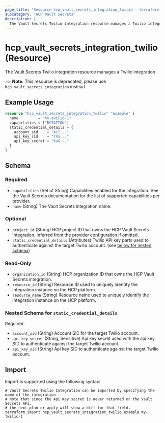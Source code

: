 ```yaml
---
page_title: "Resource hcp_vault_secrets_integration_twilio - terraform-provider-hcp"
subcategory: "HCP Vault Secrets"
description: |-
  The Vault Secrets Twilio integration resource manages a Twilio integration.
---
```


# hcp_vault_secrets_integration_twilio (Resource)

The Vault Secrets Twilio integration resource manages a Twilio integration.

~> **Note:** This resource is deprecated, please use `hcp_vault_secrets_integration` instead.

## Example Usage

```terraform
resource "hcp_vault_secrets_integration_twilio" "example" {
  name         = "my-twilio-1"
  capabilities = ["ROTATION"]
  static_credential_details = {
    account_sid    = "AC7..."
    api_key_sid    = "TKa..."
    api_key_secret = "6aG..."
  }
}
```

<!-- schema generated by tfplugindocs -->
## Schema

### Required

- `capabilities` (Set of String) Capabilities enabled for the integration. See the Vault Secrets documentation for the list of supported capabilities per provider.
- `name` (String) The Vault Secrets integration name.

### Optional

- `project_id` (String) HCP project ID that owns the HCP Vault Secrets integration. Inferred from the provider configuration if omitted.
- `static_credential_details` (Attributes) Twilio API key parts used to authenticate against the target Twilio account. (see [below for nested schema](#nestedatt--static_credential_details))

### Read-Only

- `organization_id` (String) HCP organization ID that owns the HCP Vault Secrets integration.
- `resource_id` (String) Resource ID used to uniquely identify the integration instance on the HCP platform.
- `resource_name` (String) Resource name used to uniquely identify the integration instance on the HCP platform.

<a id="nestedatt--static_credential_details"></a>
### Nested Schema for `static_credential_details`

Required:

- `account_sid` (String) Account SID for the target Twilio account.
- `api_key_secret` (String, Sensitive) Api key secret used with the api key SID to authenticate against the target Twilio account.
- `api_key_sid` (String) Api key SID to authenticate against the target Twilio account.

## Import

Import is supported using the following syntax:

```shell
# Vault Secrets Twilio Integration can be imported by specifying the name of the integration
# Note that since the Api Key secret is never returned on the Vault Secrets API,
# the next plan or apply will show a diff for that field.
terraform import hcp_vault_secrets_integration_twilio.example my-twilio-1
```
